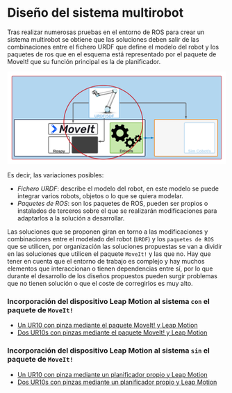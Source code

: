 # Diseño del sistema multirobot

Tras realizar numerosas pruebas en el entorno de ROS para crear un sistema multirobot se obtiene que las soluciones deben salir de las combinaciones entre el fichero URDF que define el modelo del robot y los paquetes de ros que en el esquema está representado por el paquete de MoveIt! que su función principal es la de planificador.

![image](/doc/imgs_md/Diseno-General-focus.png  "Herramientas y Drivers de ROS en el diseño")

Es decir, las variaciones posibles:

- *Fichero URDF*: describe el modelo del robot, en este modelo se puede integrar varios robots, objetos o lo que se quiera modelar.
- *Paquetes de ROS*: son los paquetes de ROS, pueden ser propios o instalados de terceros sobre el que se realizarán modificaciones para adaptarlos a la solución a desarrollar.

Las soluciones que se proponen giran en torno a las modificaciones y combinaciones entre el modelado del robot (`URDF`) y los `paquetes de ROS` que se utilicen, por organización las soluciones propuestas se van a dividir en las soluciones que utilicen el paquete  `MoveIt!` y las que no. Hay que tener en cuenta que el entorno de trabajo es complejo y hay muchos elementos que interaccionan o tienen dependencias entre sı́, por lo que durante el desarrollo de los diseños propuestos pueden surgir problemas que no tienen solución o que el coste de corregirlos es muy alto.


### Incorporación del dispositivo Leap Motion al sistema `con` el paquete de `MoveIt!`
- [Un UR10 con pinza mediante el paquete MoveIt! y Leap Motion](https://github.com/Serru/MultiCobot-UR10-Gripper/blob/main/doc/moveit/ESP/one_arm_moveit_lm.md)
- [Dos UR10s con pinzas mediante el paquete MoveIt! y Leap Motion](https://github.com/Serru/MultiCobot-UR10-Gripper/blob/main/doc/moveit/ESP/two_arm_moveit_lm.md)

### Incorporación del dispositivo Leap Motion al sistema `sin` el paquete de `MoveIt!`
- [Un UR10 con pinza mediante un planificador propio y Leap Motion](https://github.com/Serru/MultiCobot-UR10-Gripper/blob/main/doc/no_moveit/ESP/one_arm_no_moveit_lm.md)
- [Dos UR10s con pinzas mediante un planificador propio y Leap Motion](https://github.com/Serru/MultiCobot-UR10-Gripper/blob/main/doc/no_moveit/ESP/two_arm_no_moveit_lm.md)

